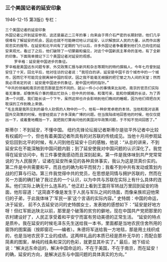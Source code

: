 ### 三个美国记者的延安印象

1946-12-15
第3版()
专栏：

    三个美国记者的延安印象
    外国记者公开到延安参观，这还是最近二三年的事；向来由于蒋介石严密的长期封锁，他们几乎很难有了解延安的机会，因此也就不可能确切地认识延安，认识解放区人民的力量，从而作出客观忠实的报导。在延安和北平间有了定期的飞行以后，许多外国记者争着要到他们久已向往的延安来观光，看过了之后，他们破除了一切蒙蔽和偏见，对这个中国新民主革命的圣地，有了全新的印象。下面简单摘记下三个美国记者对延安的观感。
        罗辛格：延安是中国进步的象征。
    罗辛格是美国远东问题专家、外交政策汇报与新共和杂志等期刊的特约撰稿人，今年七月曾到延安住了十天，回北平后，他对往访的记者说：“我坦白的讲，延安是中国千百个城市中的一个城市，因而它不可能完全脱离掉中国的现状，因之我不能毫无根据的把它誉之为人间的天堂；然而我必须肯定的说：延安是中国进步的象征，是中国光明的指针。”
    “中共的领袖和南京的官员那是显然不同的，就以一件小小的事情来比拟吧，南京的官员们实际毫无事做，却像煞有介事的摆出忙劲头；但中共的领袖，和蔼可亲，能和你娓娓的长谈，为了弄清一个问题，我们能长谈一个下午，虽然这样也许会影响到他们晚间的睡眠，因为他们得把白天耽误的工作到晚上来做。
    “毛主席是我所见到的最令人钦佩的人物中的一个。他有一种非常卓绝的本领，当他和我对谈美国外交政策的时候，他曾经提出了许多深奥广博的问题。但当我陆续地回答他的时候，他仅仅提出一下，或着重地概括一下，就把我打算询问他的美国对华政策问题，于不知不觉间回答了。”
  斯蒂尔：不到延安，不懂中国。
    纽约先锋论坛报记者斯蒂尔是驻平外记者中比较有权威的一个，但也有着美国记者所具有的对苏联的传统成见。当他十月间参观延安后回到北平的时候，有人问到他在延安十日的感触，他说：“从总的讲来，不到延安实在不能深触到中国问题内脏；到了延安使我对中国问题的认识深化了。我觉得在延安访问中，有三件事使我感动而且深刻起来。第一件是我体味到共产党常常说的‘为人民服务’，证诸在延安所亲见的各种具体事实，我认为这是货真价实的。第二件是中共需要和平，而且也的确为和平而努力；我看不到中共有发动或策划内战的打算与行动。第三件我觉得中共的党员，在思想是同情与拥护苏联的，然而在另一方面的确打破了我过去的一个认识，以为中共与苏联在实际上有什么具体的连系。他们实际上确无什么连系的。”
    他正赶上看到王震将军转战万里回到延安的场面，他形容道：“这简直不像是发生于人民与军队之间的场面，而像亲族欢迎他荣归的子弟，于此我体味了‘军民一家’这个言语的实际内容。”
  史特朗：中国的命运，决于延安。
    前不久去延安访问的史特朗女士，发表她的感想如下：“延安是好地方呀！但红军抵达陕北以前，那里是个破落的贫穷的僻地，现在中国共产党把那里的农村建设好了，人民正享受着和平安宁而富有劳动美德的正常生活。
    “延安的特点是质朴。我在延安的时候毛泽东先生送给我一本书，里面都是当地农民住舍所用的窗饰的图案画（按即窗花——编者）。朱德将军送给我一方地毯，那是用土线织成的，也是当地农民手工业的成绩。这两样礼品的本质已经是质朴无华的；而配合那简素的图案，单纯的线条和深沉的色彩，就更显其朴实了。”
    最后，她下结论说：“解决远东命运的，解决中国命运的，不在于美国，不在于南京，而在延安！的确，延安的方向，是解决远东与中国问题的具体真实的方向。”
